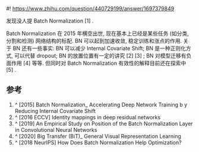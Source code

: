 #! https://www.zhihu.com/question/440729199/answer/1697379849

[comment]: <> (Answer URL: https://www.zhihu.com/question/440729199/answer/1697379849)
[comment]: <> (Question Title: 深度学习领域，你心目中 idea 最惊艳的论文是哪篇？)
[comment]: <> (Author Name: 采石工)
[comment]: <> (Create Time: 2021-01-25 20:07:06)

发现没人提 Batch Normalization  [1]  .

Batch Normalization 在 2015 年横空出世, 现在基本上已经是某些任务 (如分类, 分割和检测) 网络结构的标配. BN 可以起到加速收敛, 稳定训练和涨点的作用. 关于 BN 还有一些事实: BN 可以减少 Internal Covariate Shift; BN 是一种正则化方式, 可以代替 dropout; BN 的放置位置有一定的讲究  [2]  [3]  ; BN 对模型迁移有负面作用  [4]  等等. 但同时对 Batch Normalization 有效性的解释目前还在探索中  [5]  .

##  参考

  1. ^  [2015] Batch Normalization_ Accelerating Deep Network Training b y Reducing Internal Covariate Shift 
  2. ^  [2016 ECCV] Identity mappings in deep residual networks 
  3. ^  [2019] An Empirical Study on Position of the Batch Normalization Layer in Convolutional Neural Networks 
  4. ^  [2020] Big Transfer (BiT)_ General Visual Representation Learning 
  5. ^  [2018 NeurIPS] How Does Batch Normalization Help Optimization? 

